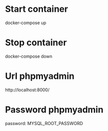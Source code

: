 # Start container

docker-compose up

# Stop container

docker-compose down

# Url phpmyadmin

http://localhost:8000/

# Password phpmyadmin

password: MYSQL_ROOT_PASSWORD
